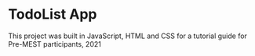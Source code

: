 # TodoList App

This project was built in JavaScript, HTML and CSS for a tutorial guide for Pre-MEST participants, 2021